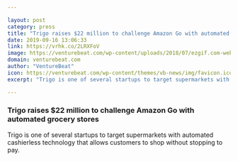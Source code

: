 ```yaml
---

layout: post
category: press
title: "Trigo raises $22 million to challenge Amazon Go with automated grocery stores"
date: 2019-09-16 13:06:33
link: https://vrhk.co/2LRXFoV
image: https://venturebeat.com/wp-content/uploads/2018/07/ezgif.com-webp-to-jpg.jpg?w=1200&strip=all
domain: venturebeat.com
author: "VentureBeat"
icon: https://venturebeat.com/wp-content/themes/vb-news/img/favicon.ico
excerpt: "Trigo is one of several startups to target supermarkets with automated cashierless technology that allows customers to shop without stopping to pay."

---
```


### Trigo raises $22 million to challenge Amazon Go with automated grocery stores

Trigo is one of several startups to target supermarkets with automated cashierless technology that allows customers to shop without stopping to pay.